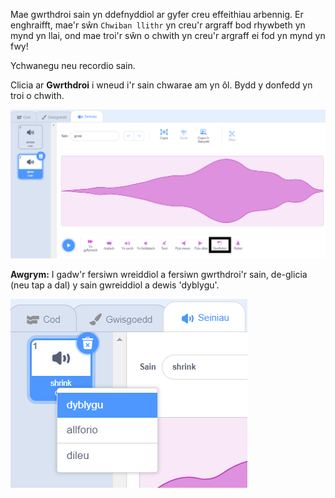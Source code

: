 Mae gwrthdroi sain yn ddefnyddiol ar gyfer creu effeithiau arbennig. Er enghraifft, mae'r sŵn `Chwiban llithr` yn creu'r argraff bod rhywbeth yn mynd yn llai, ond mae troi'r sŵn o chwith yn creu'r argraff ei fod yn mynd yn fwy!

Ychwanegu neu recordio sain.

Clicia ar **Gwrthdroi** i wneud i'r sain chwarae am yn ôl. Bydd y donfedd yn troi o chwith.

![Y sain gyda'r eicon Gwrthdroi wedi'i amlygu.](images/reverse-sound.png)

**Awgrym:** I gadw'r fersiwn wreiddiol a fersiwn gwrthdroi'r sain, de-glicia (neu tap a dal) y sain gwreiddiol a dewis 'dyblygu'.

![Y ddewislen naid sain yn dangos y dewis dyblygu.](images/duplicate-sound.png)


